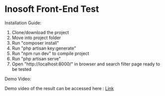 
# Inosoft Front-End Test

Installation Guide:

1. Clone/download the project
2. Move into project folder
3. Run "composer install"
4. Run "php artisan key:generate"
5. Run "npm run dev" to compile project
6. Run "php artisan serve"
7. Open "http://localhost:8000/" in browser and search filter page ready to be tested

Demo Video:

Demo video of the result can be accessed here : [Link](https://drive.google.com/file/d/1UUc9l6jCbiwW1R8DnKI8Lz1mXZYw--uV/view?usp=drive_link)
